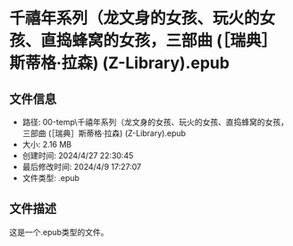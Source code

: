 ﻿# 千禧年系列（龙文身的女孩、玩火的女孩、直捣蜂窝的女孩，三部曲 (［瑞典］斯蒂格·拉森) (Z-Library).epub

## 文件信息
- 路径: 00-temp\千禧年系列（龙文身的女孩、玩火的女孩、直捣蜂窝的女孩，三部曲 (［瑞典］斯蒂格·拉森) (Z-Library).epub
- 大小: 2.16 MB
- 创建时间: 2024/4/27 22:30:45
- 最后修改时间: 2024/4/9 17:27:07
- 文件类型: .epub

## 文件描述
这是一个.epub类型的文件。

